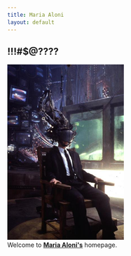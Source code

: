 ```yaml
---
title: Maria Aloni
layout: default
---
```


<div class="centered">
  <h2>!!!#$@????</h2>
  <img src="style/Mnemmonic.jpg" height="400" alt="Johnny Mnemonic"/>
  Welcome&nbsp;to&nbsp;<strong><a href="https://scholar.google.nl/citations?user=mr1Qy8gAAAAJ">Maria&nbsp;Aloni's</a></strong>&nbsp;homepage.
</div>

